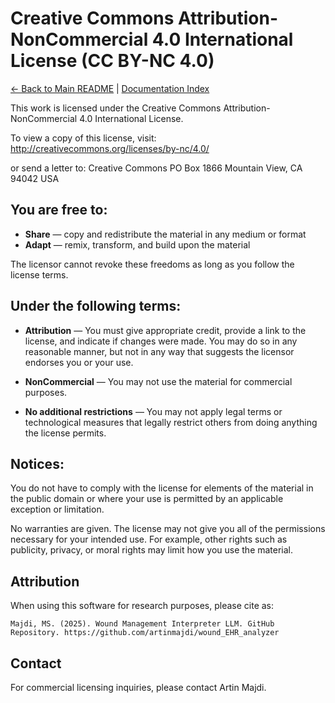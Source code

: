 # Creative Commons Attribution-NonCommercial 4.0 International License (CC BY-NC 4.0)

[← Back to Main README](README.md) | [Documentation Index](docs/index.md)

This work is licensed under the Creative Commons Attribution-NonCommercial 4.0 International License.

To view a copy of this license, visit:
http://creativecommons.org/licenses/by-nc/4.0/

or send a letter to:
Creative Commons
PO Box 1866
Mountain View, CA 94042
USA

## You are free to:

- **Share** — copy and redistribute the material in any medium or format
- **Adapt** — remix, transform, and build upon the material

The licensor cannot revoke these freedoms as long as you follow the license terms.

## Under the following terms:

- **Attribution** — You must give appropriate credit, provide a link to the license, and indicate if changes were made. You may do so in any reasonable manner, but not in any way that suggests the licensor endorses you or your use.

- **NonCommercial** — You may not use the material for commercial purposes.

- **No additional restrictions** — You may not apply legal terms or technological measures that legally restrict others from doing anything the license permits.

## Notices:

You do not have to comply with the license for elements of the material in the public domain or where your use is permitted by an applicable exception or limitation.

No warranties are given. The license may not give you all of the permissions necessary for your intended use. For example, other rights such as publicity, privacy, or moral rights may limit how you use the material.

## Attribution

When using this software for research purposes, please cite as:

```
Majdi, MS. (2025). Wound Management Interpreter LLM. GitHub Repository. https://github.com/artinmajdi/wound_EHR_analyzer
```

## Contact

For commercial licensing inquiries, please contact Artin Majdi.
